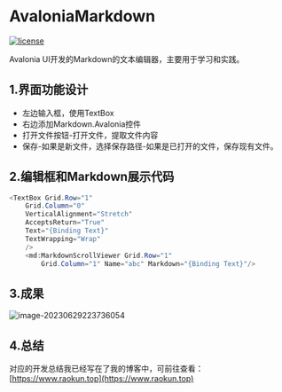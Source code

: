 # AvaloniaMarkdown
[![license](https://img.shields.io/badge/license-MIT-green.svg)](./LICENSE)

Avalonia UI开发的Markdown的文本编辑器，主要用于学习和实践。
## 1.界面功能设计

* 左边输入框，使用TextBox
* 右边添加Markdown.Avalonia控件
* 打开文件按钮-打开文件，提取文件内容
* 保存-如果是新文件，选择保存路径-如果是已打开的文件，保存现有文件。
## 2.编辑框和Markdown展示代码

```c#
<TextBox Grid.Row="1"
    Grid.Column="0"
    VerticalAlignment="Stretch"
    AcceptsReturn="True"
    Text="{Binding Text}"
    TextWrapping="Wrap"
    />
    <md:MarkdownScrollViewer Grid.Row="1"
        Grid.Column="1" Name="abc" Markdown="{Binding Text}"/>
```
## 3.成果

![image-20230629223736054](https://www.raokun.top/upload/2023/06/image-20230629223736054.png)

## 4.总结
  对应的开发总结我已经写在了我的博客中，可前往查看：[https://www.raokun.top](https://www.raokun.top)

  
